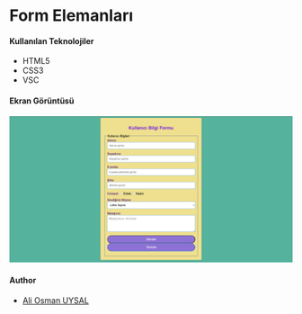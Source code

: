 # Form Elemanları
#### Kullanılan Teknolojiler
- HTML5
- CSS3
- VSC
#### Ekran Görüntüsü
![patika+](/Week-1/FormExample/image/form.png)
#### Author
- [Ali Osman UYSAL](https://www.linkedin.com/in/aliosmanuysal/)